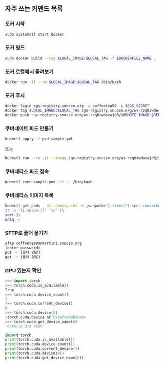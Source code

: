 ## 자주 쓰는 커맨드 목록

### 도커 시작
```sh
sudo systemctl start docker
```

### 도커 빌드
```sh
sudo docker build --tag $LOCAL_IMAGE:$LOCAL_TAG -f $DOCKERFILE_NAME .
```

### 도커 로컬에서 돌려보기
```sh
docker run -it --rm $LOCAL_IMAGE:$LOCAL_TAG /bin/bash
```

### 도커 푸시
```sh
docker login sgs-registry.snucse.org -u coffeetea99 -p $SGS_SECRET
docker tag $LOCAL_IMAGE:$LOCAL_TAG sgs-registry.snucse.org/ws-rzq8iwdacwjd0/$REMOTE_IMAGE:$REMOTE_TAG
docker push sgs-registry.snucse.org/ws-rzq8iwdacwjd0/$REMOTE_IMAGE:$REMOTE_TAG
```

### 쿠버네이트 파드 만들기
```sh
kubectl apply -f pod-sample.yml  
```
또는  
```sh
kubectl run --rm -it --image sgs-registry.snucse.org/ws-rzq8iwdacwjd0/some/$REMOTE_IMAGE:$REMOTE_TAG temp-pod -- /bin/bash
```

### 쿠버네티스 파드 접속
```sh
kubectl exec sample-pod -it -- /bin/bash
```

### 쿠버네티스 이미지 목록
```sh
kubectl get pods --all-namespaces -o jsonpath="{.items[*].spec.containers[*].image}" |\
tr -s '[[:space:]]' '\n' |\
sort |\
uniq -c
```

### SFTP로 폴더 옮기기
```sh
sftp coffeetea99@martini.snucse.org
(enter password)
put -r (폴더 경로)
get -r (폴더 경로)
```

### GPU 있는지 확인
```py
>>> import torch
>>> torch.cuda.is_available()
True
>>> torch.cuda.device_count()
1
>>> torch.cuda.current_device()
0
>>> torch.cuda.device(0)
<torch.cuda.device at 0x7efce0b03be0>
>>> torch.cuda.get_device_name(0)
'GeForce GTX 950M'
```

```py
import torch
print(torch.cuda.is_available())
print(torch.cuda.device_count())
print(torch.cuda.current_device())
print(torch.cuda.device(0))
print(torch.cuda.get_device_name(0))
```

